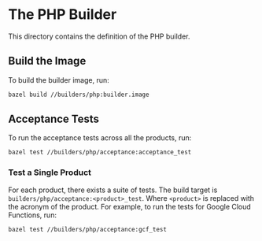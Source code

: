 # The PHP Builder
This directory contains the definition of the PHP builder.

## Build the Image
To build the builder image, run:

```bash
bazel build //builders/php:builder.image
```

## Acceptance Tests
To run the acceptance tests across all the products, run:

```bash
bazel test //builders/php/acceptance:acceptance_test
```

### Test a Single Product
For each product, there exists a suite of tests. The build target is
`builders/php/acceptance:<product>_test`. Where `<product>` is replaced with the
acronym of the product. For example, to run the tests for Google Cloud
Functions, run:

```bash
bazel test //builders/php/acceptance:gcf_test
```